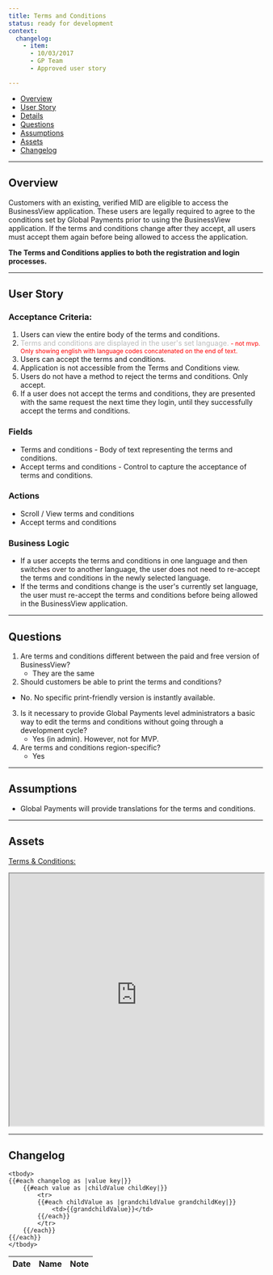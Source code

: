 ```yaml
---
title: Terms and Conditions
status: ready for development
context:
  changelog:
    - item:
      - 10/03/2017
      - GP Team
      - Approved user story

---
```


- [Overview](#overview)
- [User Story](#user-story)
- [Details](#details)
- [Questions](#questions)
- [Assumptions](#assumptions)
- [Assets](#assets)
- [Changelog](#changelog)

---

## Overview  <a name="overview"></a>

 Customers with an existing, verified MID are eligible to access the BusinessView application. These users are legally required to agree to the conditions set by Global Payments prior to using the BusinessView application. If the terms and conditions change after they accept, all users must accept them again before being allowed to access the application.

 <b>The Terms and Conditions applies to both the registration and login processes.</b>

---
## User Story  <a name="user-story"></a>

### Acceptance Criteria:

1. Users can view the entire body of the terms and conditions.
1. <font style="color:#bcbcbc">Terms and conditions are displayed in the user's set language.</font><font style="color:#ff0000;font-size:12px"> - not mvp. Only showing english with language codes concatenated on the end of text.</font>
1. Users can accept the terms and conditions.
1. Application is not accessible from the Terms and Conditions view.
1. Users do not have a method to reject the terms and conditions. Only accept.
1. If a user does not accept the terms and conditions, they are presented with the same request the next time they login, until they successfully accept the terms and conditions.

### Fields

- Terms and conditions - Body of text representing the terms and conditions.
- Accept terms and conditions - Control to capture the acceptance of terms and conditions.

### Actions

- Scroll / View terms and conditions
- Accept terms and conditions

### Business Logic

- If a user accepts the terms and conditions in one language and then switches over to another language, the user does not need to re-accept the terms and conditions in the newly selected language.
- If the terms and conditions change is the user's currently set language, the user must re-accept the terms and conditions before being allowed in the BusinessView application.

---

## Questions <a name="questions"></a>

1. Are terms and conditions different between the paid and free version of BusinessView?
	- They are the same
2. Should customers be able to print the terms and conditions?
  - No. No specific print-friendly version is instantly available.
3. Is it necessary to provide Global Payments level administrators a basic way to edit the terms and conditions without going through a development cycle?
	- Yes (in admin). However, not for MVP.
4. Are terms and conditions region-specific?
	- Yes

---

## Assumptions <a name="assumptions"></a>

- Global Payments will provide translations for the terms and conditions.

---

## Assets <a name="assets"></a>

[Terms & Conditions:](https://cardinalsolutions.invisionapp.com/share/9VCIIA3UN#/screens/250660272)
<iframe width="100%" height="500" src="https://cardinalsolutions.invisionapp.com/share/9VCIIA3UN#/screens/250660272"></iframe>

---
## Changelog <a name="changelog"></a>

<table>
	<thead>
		<th>Date</th>
		<th>Name</th>
		<th>Note</th>
	</thead>

	<tbody>
	{{#each changelog as |value key|}}
		{{#each value as |childValue childKey|}}
			<tr>
			{{#each childValue as |grandchildValue grandchildKey|}}
				<td>{{grandchildValue}}</td>
			{{/each}}		
			</tr>
		{{/each}}
	{{/each}}
	</tbody>
</table>
